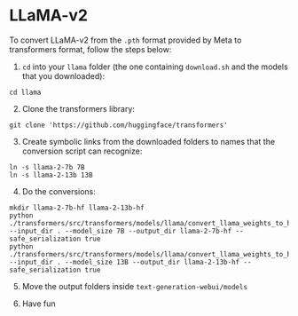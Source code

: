 # LLaMA-v2

To convert LLaMA-v2 from the `.pth` format provided by Meta to transformers format, follow the steps below:

1) `cd` into your `llama` folder (the one containing `download.sh` and the models that you downloaded):

```
cd llama
```

2) Clone the transformers library:

```
git clone 'https://github.com/huggingface/transformers'

```

3) Create symbolic links from the downloaded folders to names that the conversion script can recognize:

```
ln -s llama-2-7b 7B
ln -s llama-2-13b 13B
```

4) Do the conversions:

```
mkdir llama-2-7b-hf llama-2-13b-hf
python ./transformers/src/transformers/models/llama/convert_llama_weights_to_hf.py --input_dir . --model_size 7B --output_dir llama-2-7b-hf --safe_serialization true
python ./transformers/src/transformers/models/llama/convert_llama_weights_to_hf.py --input_dir . --model_size 13B --output_dir llama-2-13b-hf --safe_serialization true
```

5) Move the output folders inside `text-generation-webui/models`

6) Have fun
